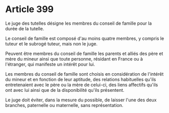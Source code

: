 # Article 399

Le juge des tutelles désigne les membres du conseil de famille pour la durée de la tutelle.

Le conseil de famille est composé d'au moins quatre membres, y compris le tuteur et le subrogé tuteur, mais non le juge.

Peuvent être membres du conseil de famille les parents et alliés des père et mère du mineur ainsi que toute personne, résidant en France ou à l'étranger, qui manifeste un intérêt pour lui.

Les membres du conseil de famille sont choisis en considération de l'intérêt du mineur et en fonction de leur aptitude, des relations habituelles qu'ils entretenaient avec le père ou la mère de celui-ci, des liens affectifs qu'ils ont avec lui ainsi que de la disponibilité qu'ils présentent.

Le juge doit éviter, dans la mesure du possible, de laisser l'une des deux branches, paternelle ou maternelle, sans représentation.

